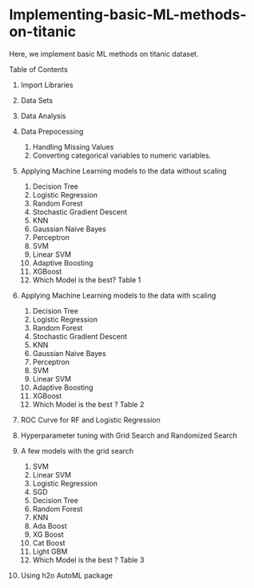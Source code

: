 # Implementing-basic-ML-methods-on-titanic
Here, we implement basic ML methods on titanic dataset.

Table of Contents
1. Import Libraries
2. Data Sets
3. Data Analysis
4. Data Prepocessing
    1. Handling Missing Values
    2. Converting categorical variables to numeric variables. 
5. Applying Machine Learning models to the data without scaling
    1. Decision Tree
    2. Logistic Regression
    3. Random Forest
    4. Stochastic Gradient Descent
    5. KNN
    6. Gaussian Naive Bayes
    7. Perceptron
    8. SVM
    9. Linear SVM
    10. Adaptive Boosting
    11. XGBoost
    12. Which Model is the best? Table 1
6. Applying Machine Learning models to the data with scaling
    1. Decision Tree
    2. Logistic Regression
    3. Random Forest
    4. Stochastic Gradient Descent
    5. KNN
    6. Gaussian Naive Bayes
    7. Perceptron
    8. SVM
    9. Linear SVM
    10. Adaptive Boosting
    11. XGBoost
    12. Which Model is the best ? Table 2  
7. ROC Curve for RF and Logistic Regression
8. Hyperparameter tuning with Grid Search and Randomized Search
9. A few models with the grid search
    1. SVM
    2. Linear SVM
    3. Logistic Regression
    4. SGD
    5. Decision Tree
    6. Random Forest
    7. KNN
    8. Ada Boost
    9. XG Boost
    10. Cat Boost
    11. Light GBM
    12. Which Model is the best ? Table 3  
    
10. Using h2o AutoML package    
